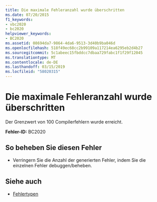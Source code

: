 ```yaml
---
title: Die maximale Fehleranzahl wurde überschritten
ms.date: 07/20/2015
f1_keywords:
- vbc2020
- bc2020
helpviewer_keywords:
- BC2020
ms.assetid: 08694da7-9864-4da6-9513-3d40b9ba046d
ms.openlocfilehash: 518f49ec68cc2b99109a117214ea6295eb2d4b27
ms.sourcegitcommit: 5c1abeec15fbddcc7dbaa729fabc1f1f29f12045
ms.translationtype: MT
ms.contentlocale: de-DE
ms.lasthandoff: 03/15/2019
ms.locfileid: "58020315"
---
```

# <a name="the-maximum-number-of-errors-has-been-exceeded"></a>Die maximale Fehleranzahl wurde überschritten
Der Grenzwert von 100 Compilerfehlern wurde erreicht.  
  
 **Fehler-ID:** BC2020  
  
## <a name="to-correct-this-error"></a>So beheben Sie diesen Fehler  
  
-   Verringern Sie die Anzahl der generierten Fehler, indem Sie die einzelnen Fehler debuggen/beheben.  
  
## <a name="see-also"></a>Siehe auch

- [Fehlertypen](../../visual-basic/programming-guide/language-features/error-types.md)
